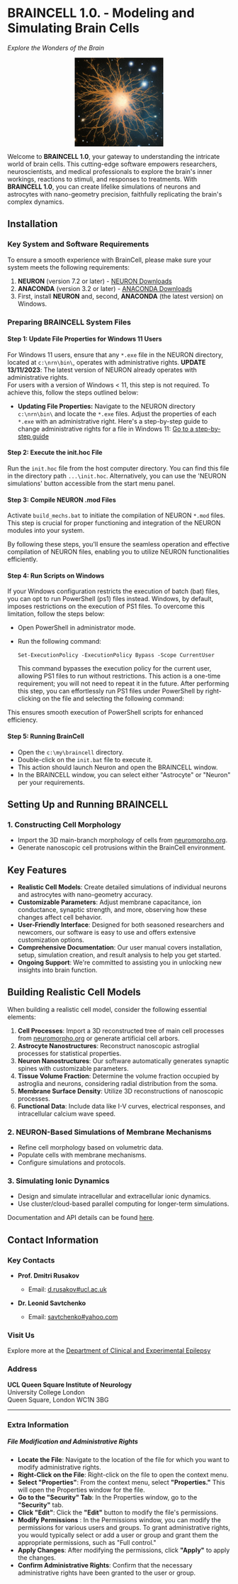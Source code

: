 # BRAINCELL 1.0. - Modeling and Simulating Brain Cells

*Explore the Wonders of the Brain*

<p align="center">
  <img src="https://github.com/LeonidSavtchenko/BrainCellNew/blob/main/2696937247-astrocyte.jpg" alt="Brain Cell" width=200 height=200 style="display:block; margin:auto;"/>
</p>

Welcome to **BRAINCELL 1.0**, your gateway to understanding the intricate world of brain cells. This cutting-edge software empowers researchers, neuroscientists, and medical professionals to explore the brain's inner workings, reactions to stimuli, and responses to treatments. With **BRAINCELL 1.0**, you can create lifelike simulations of neurons and astrocytes with nano-geometry precision, faithfully replicating the brain's complex dynamics.

## Installation

### Key System and Software Requirements

To ensure a smooth experience with BrainCell, please make sure your system meets the following requirements:


1. **NEURON** (version 7.2 or later) - [NEURON Downloads](https://neuron.yale.edu/neuron/download)
2. **ANACONDA** (version 3.2 or later) - [ANACONDA Downloads](https://www.anaconda.com/download)
3. First, install **NEURON** and, second, **ANACONDA** (the latest version) on Windows.

### Preparing BRAINCELL System Files

#### Step 1: Update File Properties for Windows 11 Users

For Windows 11 users, ensure that any `*.exe` file in the NEURON directory, located at `c:\nrn\bin\`, operates with administrative rights.
**UPDATE 13/11/2023**: The latest version of NEURON already operates with administrative rights.  
For users with a version of Windows < 11, this step is not required. To achieve this, follow the steps outlined below:
- **Updating File Properties:** Navigate to the NEURON directory `c:\nrn\bin\` and locate the `*.exe` files. Adjust the properties of each `*.exe` with an administrative right.
 Here's a step-by-step guide to change administrative rights for a file in Windows 11: [Go to a step-by-step guide](#contact)


#### Step 2: Execute the init.hoc File

Run the `init.hoc` file from the host computer directory. You can find this file in the directory path `...\init.hoc`. Alternatively, you can use the 'NEURON simulations' button accessible from the start menu panel.

#### Step 3: Compile NEURON .mod Files

Activate `build_mechs.bat` to initiate the compilation of NEURON `*.mod` files. This step is crucial for proper functioning and integration of the NEURON modules into your system.

By following these steps, you'll ensure the seamless operation and effective compilation of NEURON files, enabling you to utilize NEURON functionalities efficiently.

#### Step 4: Run Scripts on Windows

If your Windows configuration restricts the execution of batch (bat) files, you can opt to run PowerShell (ps1) files instead. Windows, by default, imposes restrictions on the execution of PS1 files. To overcome this limitation, follow the steps below:
- Open PowerShell in administrator mode.
- Run the following command:

    ```
    Set-ExecutionPolicy -ExecutionPolicy Bypass -Scope CurrentUser
    ```
  This command bypasses the execution policy for the current user, allowing PS1 files to run without restrictions.
This action is a one-time requirement; you will not need to repeat it in the future. After performing this step, you can effortlessly run PS1 files under PowerShell by right-clicking on the file and selecting the following command:

This ensures smooth execution of PowerShell scripts for enhanced efficiency.

#### Step 5: Running BrainCell

- Open the `c:\my\braincell` directory.
- Double-click on the `init.bat` file to execute it.
- This action should launch Neuron and open the BRAINCELL window.
- In the BRAINCELL window, you can select either "Astrocyte" or "Neuron" per your requirements.

## Setting Up and Running BRAINCELL

### 1. Constructing Cell Morphology 

- Import the 3D main-branch morphology of cells from [neuromorpho.org](https://neuromorpho.org/).
- Generate nanoscopic cell protrusions within the BrainCell environment.

## Key Features

- **Realistic Cell Models**: Create detailed simulations of individual neurons and astrocytes with nano-geometry accuracy.
- **Customizable Parameters**: Adjust membrane capacitance, ion conductance, synaptic strength, and more, observing how these changes affect cell behavior.
- **User-Friendly Interface**: Designed for both seasoned researchers and newcomers, our software is easy to use and offers extensive customization options.
- **Comprehensive Documentation**: Our user manual covers installation, setup, simulation creation, and result analysis to help you get started.
- **Ongoing Support**: We're committed to assisting you in unlocking new insights into brain function.

## Building Realistic Cell Models

When building a realistic cell model, consider the following essential elements:

1. **Cell Processes**: Import a 3D reconstructed tree of main cell processes from [neuromorpho.org](https://neuromorpho.org/) or generate artificial cell arbors.
2. **Astrocyte Nanostructures**: Reconstruct nanoscopic astroglial processes for statistical properties.
3. **Neuron Nanostructures**: Our software automatically generates synaptic spines with customizable parameters.
4. **Tissue Volume Fraction**: Determine the volume fraction occupied by astroglia and neurons, considering radial distribution from the soma.
5. **Membrane Surface Density**: Utilize 3D reconstructions of nanoscopic processes.
6. **Functional Data**: Include data like I-V curves, electrical responses, and intracellular calcium wave speed.

### 2. NEURON-Based Simulations of Membrane Mechanisms

- Refine cell morphology based on volumetric data.
- Populate cells with membrane mechanisms.
- Configure simulations and protocols.

### 3. Simulating Ionic Dynamics

- Design and simulate intracellular and extracellular ionic dynamics.
- Use cluster/cloud-based parallel computing for longer-term simulations.

Documentation and API details can be found [here](https://github.com/RusakovLab/BrainCell).

## Contact Information

### Key Contacts

- **Prof. Dmitri Rusakov**
  - Email: [d.rusakov#ucl.ac.uk](mailto:d.rusakov#ucl.ac.uk)

- **Dr. Leonid Savtchenko**
  - Email: [savtchenko#yahoo.com](mailto:savtchenko#yahoo.com)

### Visit Us
Explore more at the [Department of Clinical and Experimental Epilepsy](http://www.ucl.ac.uk/ion/departments/epilepsy/themes/synaptic-imaging)

### Address
**UCL Queen Square Institute of Neurology**  
University College London  
Queen Square, London WC1N 3BG

******************************************************************************************************

### Extra Information

##### File Modification and Administrative Rights <a name="contact"></a>

- **Locate the File**: Navigate to the location of the file for which you want to modify administrative rights.
- **Right-Click on the File**: Right-click on the file to open the context menu.
- **Select "Properties"**: From the context menu, select **"Properties."** This will open the Properties window for the file.
- **Go to the "Security" Tab**: In the Properties window, go to the **"Security"** tab.
- **Click "Edit"**: Click the **"Edit"** button to modify the file's permissions.
- **Modify Permissions** : In the Permissions window, you can modify the permissions for various users and groups. To grant administrative rights, you would typically select or add a user or group and grant them the appropriate permissions, such as "Full control."
- **Apply Changes**: After modifying the permissions, click **"Apply"** to apply the changes.
- **Confirm Administrative Rights**: Confirm that the necessary administrative rights have been granted to the user or group.

